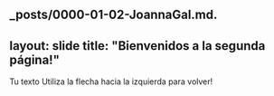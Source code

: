 _posts/0000-01-02-JoannaGal.md. 
---
layout: slide
title: "Bienvenidos a la segunda página!"
---
Tu texto
Utiliza la flecha hacia la izquierda para volver!
